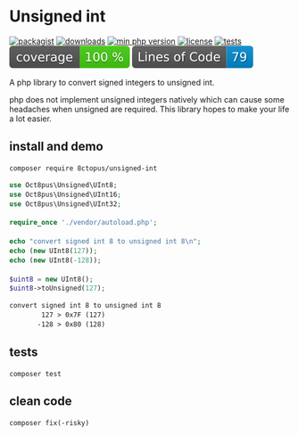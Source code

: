# Unsigned int

[![packagist](http://poser.pugx.org/8ctopus/unsigned-int/v)](https://packagist.org/packages/8ctopus/unsigned-int)
[![downloads](http://poser.pugx.org/8ctopus/unsigned-int/downloads)](https://packagist.org/packages/8ctopus/unsigned-int)
[![min php version](http://poser.pugx.org/8ctopus/unsigned-int/require/php)](https://packagist.org/packages/8ctopus/unsigned-int)
[![license](http://poser.pugx.org/8ctopus/unsigned-int/license)](https://packagist.org/packages/8ctopus/unsigned-int)
[![tests](https://github.com/8ctopus/unsigned-int/actions/workflows/tests.yml/badge.svg)](https://github.com/8ctopus/unsigned-int/actions/workflows/tests.yml)
![code coverage badge](https://raw.githubusercontent.com/8ctopus/unsigned-int/image-data/coverage.svg)
![lines of code](https://raw.githubusercontent.com/8ctopus/unsigned-int/image-data/lines.svg)

A php library to convert signed integers to unsigned int.

php does not implement unsigned integers natively which can cause some headaches when unsigned are required. This library hopes to make your life a lot easier.

## install and demo

    composer require 8ctopus/unsigned-int

```php
use Oct8pus\Unsigned\UInt8;
use Oct8pus\Unsigned\UInt16;
use Oct8pus\Unsigned\UInt32;

require_once './vendor/autoload.php';

echo "convert signed int 8 to unsigned int 8\n";
echo (new UInt8(127));
echo (new UInt8(-128));

$uint8 = new UInt8();
$uint8->toUnsigned(127);
```

```txt
convert signed int 8 to unsigned int 8
        127 > 0x7F (127)
       -128 > 0x80 (128)
```

## tests

    composer test

## clean code

    composer fix(-risky)
